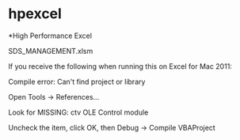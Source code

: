 # hpexcel
*High Performance Excel

SDS_MANAGEMENT.xlsm

If you receive the following when running this on Excel for Mac 2011:

Compile error:
Can't find project or library

Open Tools -> References...

Look for MISSING: ctv OLE Control module

Uncheck the item, click OK, then Debug -> Compile VBAProject

